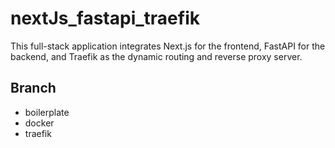 # nextJs_fastapi_traefik
This full-stack application integrates Next.js for the frontend, FastAPI for the backend, and Traefik as the dynamic routing and reverse proxy server. 

## Branch 

- boilerplate
- docker
- traefik
